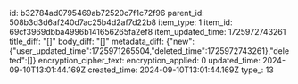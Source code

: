id: b32784ad0795469ab72520c7f1c72f96
parent_id: 508b3d3d6af240d7ac25b4d2af7d22b8
item_type: 1
item_id: 69cf3969dbba4996b141656265fa2ef8
item_updated_time: 1725972743261
title_diff: "[]"
body_diff: "[]"
metadata_diff: {"new":{"user_updated_time":1725971265504,"deleted_time":1725972743261},"deleted":[]}
encryption_cipher_text: 
encryption_applied: 0
updated_time: 2024-09-10T13:01:44.169Z
created_time: 2024-09-10T13:01:44.169Z
type_: 13